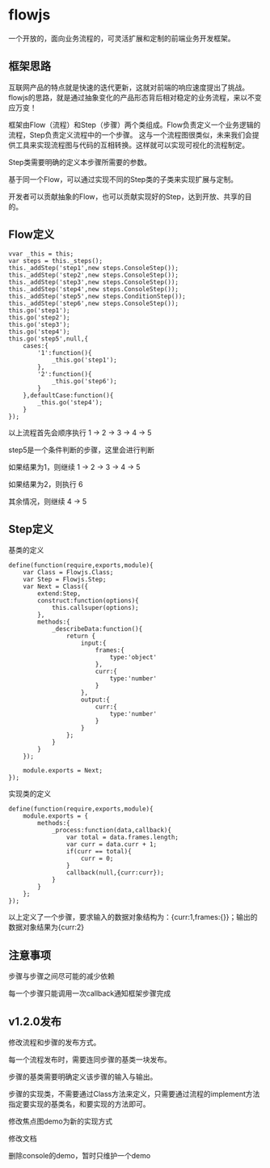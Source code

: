 flowjs
======

一个开放的，面向业务流程的，可灵活扩展和定制的前端业务开发框架。

框架思路
-------

互联网产品的特点就是快速的迭代更新，这就对前端的响应速度提出了挑战。flowjs的思路，就是通过抽象变化的产品形态背后相对稳定的业务流程，来以不变应万变！

框架由Flow（流程）和Step（步骤）两个类组成。Flow负责定义一个业务逻辑的流程，Step负责定义流程中的一个步骤。
这与一个流程图很类似，未来我们会提供工具来实现流程图与代码的互相转换。这样就可以实现可视化的流程制定。

Step类需要明确的定义本步骤所需要的参数。

基于同一个Flow，可以通过实现不同的Step类的子类来实现扩展与定制。

开发者可以贡献抽象的Flow，也可以贡献实现好的Step，达到开放、共享的目的。

Flow定义
-------

    vvar _this = this;
    var steps = this._steps();
    this._addStep('step1',new steps.ConsoleStep());
    this._addStep('step2',new steps.ConsoleStep());
    this._addStep('step3',new steps.ConsoleStep());
    this._addStep('step4',new steps.ConsoleStep());
    this._addStep('step5',new steps.ConditionStep());
    this._addStep('step6',new steps.ConsoleStep());
    this.go('step1');
    this.go('step2');
    this.go('step3');
    this.go('step4');
    this.go('step5',null,{
        cases:{
            '1':function(){
                _this.go('step1');
            },
            '2':function(){
                _this.go('step6');
            }
        },defaultCase:function(){
            _this.go('step4');
        }
    });

以上流程首先会顺序执行 1 -> 2 -> 3 -> 4 -> 5

step5是一个条件判断的步骤，这里会进行判断

如果结果为1，则继续 1 -> 2 -> 3 -> 4 -> 5

如果结果为2，则执行 6

其余情况，则继续 4 -> 5

Step定义
-------

基类的定义

    define(function(require,exports,module){
        var Class = Flowjs.Class;
        var Step = Flowjs.Step;
        var Next = Class({
            extend:Step,
            construct:function(options){
                this.callsuper(options);
            },
            methods:{
                _describeData:function(){
                    return {
                        input:{
                            frames:{
                                type:'object'
                            },
                            curr:{
                                type:'number'
                            }
                        },
                        output:{
                            curr:{
                                type:'number'
                            }
                        }
                    };
                }
            }
        });
        
        module.exports = Next;
    });



实现类的定义

    define(function(require,exports,module){
        module.exports = {
            methods:{
                _process:function(data,callback){
                    var total = data.frames.length;
                    var curr = data.curr + 1;
                    if(curr == total){
                        curr = 0;
                    }
                    callback(null,{curr:curr});
                }
            }
        };
    });


以上定义了一个步骤，要求输入的数据对象结构为：{curr:1,frames:{}}；输出的数据对象结果为{curr:2}

注意事项
---------

步骤与步骤之间尽可能的减少依赖

每一个步骤只能调用一次callback通知框架步骤完成

v1.2.0发布
---------

修改流程和步骤的发布方式。

每一个流程发布时，需要连同步骤的基类一块发布。

步骤的基类需要明确定义该步骤的输入与输出。

步骤的实现类，不需要通过Class方法来定义，只需要通过流程的implement方法指定要实现的基类名，和要实现的方法即可。

修改焦点图demo为新的实现方式

修改文档

删除console的demo，暂时只维护一个demo